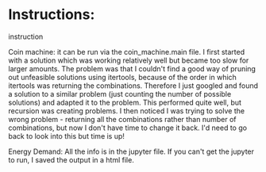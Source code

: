 # Instructions:
instruction 

Coin machine: 
it can be run via the coin_machine.main file.
I first started with a solution which was working relatively well but became too slow for larger amounts. The problem was that I couldn't find
a good way of pruning out unfeasible solutions using itertools, because of the order in which itertools was returning the combinations.
Therefore I just googled and found a solution to a similar problem (just counting the number of possible solutions) and adapted it to the problem.
This performed quite well, but recursion was creating problems. 
I then noticed I was trying to solve the wrong problem - returning all the combinations rather than number of combinations, but now I don't have time to change it back. 
I'd need to go back to look into this but time is up!

Energy Demand: 
All the info is in the jupyter file. If you can't get the jupyter to run, I saved the output in a html file.

